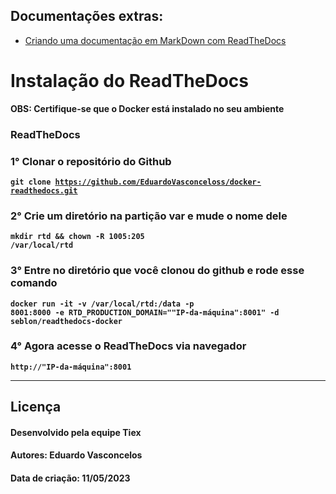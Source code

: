 ## Documentações extras:
* [Criando uma documentação em MarkDown com ReadTheDocs](index.md)

# **Instalação do ReadTheDocs**

**OBS: Certifique-se que o Docker está instalado no seu ambiente**

### ReadTheDocs


### **1°** Clonar o repositório do Github 
**<pre><code>git clone <u>https://github.com/EduardoVasconceloss/docker-readthedocs.git</u></code></pre>**

###  **2°** Crie um diretório na partição var e mude o nome dele 
**<pre><code>mkdir rtd && chown -R 1005:205 /var/local/rtd</pre></code>**

### **3°** Entre no diretório que você clonou do github e rode esse comando 
**<pre><code>docker run -it -v /var/local/rtd:/data -p 8001:8000 -e RTD_PRODUCTION_DOMAIN=""IP-da-máquina":8001" -d seblon/readthedocs-docker</pre></code>** 

###  **4°** Agora acesse o ReadTheDocs via navegador 
**<pre><code>http://"IP-da-máquina":8001</pre></code>**

---
## Licença

#### Desenvolvido pela equipe Tiex
#### Autores: Eduardo Vasconcelos
#### Data de criação: 11/05/2023
##
